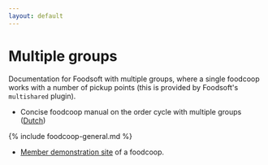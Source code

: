 ```yaml
---
layout: default
---
```

Multiple groups
===============

Documentation for Foodsoft with multiple groups, where a single foodcoop works
with a number of pickup points (this is provided by Foodsoft's `multishared` plugin).

* Concise foodcoop manual on the order cycle with multiple groups
  ([Dutch](documents/foodsoft-manual-foodcoop-multishared.nl.pdf))

{% include foodcoop-general.md %}

* [Member demonstration site](https://order.foodcoop.nl/kleingemaakt/demo)
  of a foodcoop.

